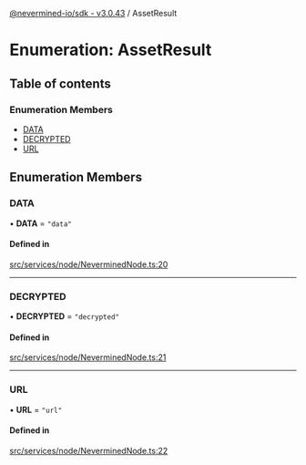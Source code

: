 [@nevermined-io/sdk - v3.0.43](../code-reference.md) / AssetResult

# Enumeration: AssetResult

## Table of contents

### Enumeration Members

- [DATA](AssetResult.md#data)
- [DECRYPTED](AssetResult.md#decrypted)
- [URL](AssetResult.md#url)

## Enumeration Members

### DATA

• **DATA** = `"data"`

#### Defined in

[src/services/node/NeverminedNode.ts:20](https://github.com/nevermined-io/sdk-js/blob/356dfb328fcf7cee010b48756ca205b2a854f0f8/src/services/node/NeverminedNode.ts#L20)

---

### DECRYPTED

• **DECRYPTED** = `"decrypted"`

#### Defined in

[src/services/node/NeverminedNode.ts:21](https://github.com/nevermined-io/sdk-js/blob/356dfb328fcf7cee010b48756ca205b2a854f0f8/src/services/node/NeverminedNode.ts#L21)

---

### URL

• **URL** = `"url"`

#### Defined in

[src/services/node/NeverminedNode.ts:22](https://github.com/nevermined-io/sdk-js/blob/356dfb328fcf7cee010b48756ca205b2a854f0f8/src/services/node/NeverminedNode.ts#L22)

